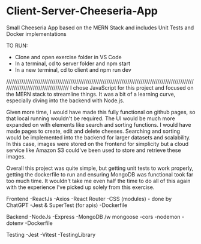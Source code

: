 # Client-Server-Cheeseria-App
 Small Cheeseria App based on the MERN Stack and includes Unit Tests and Docker implementations

TO RUN:
- Clone and open exercise folder in VS Code
- In a terminal, cd to server folder and npm start
- In a new terminal, cd to client and npm run dev

////////////////////////////////////////////////////////////////////////////////////////////////////////////////////////////////////
I chose JavaScript for this project and focused on the MERN stack to streamline things. It was a bit of a learning curve, especially 
diving into the backend with Node.js.

Given more time, I would have made this fully functional on github pages, so that local running wouldn't be required. The UI would 
be much more expanded on with elements like search and sorting functions. I would have made pages to create, edit and delete cheeses. 
Searching and sorting would be implemented into the backend for larger datasets and scalability. In this case, images were stored on 
the frontend for simplicity but a cloud service like Amazon S3 could've been used to store and retrieve these images.

Overall this project was quite simple, but getting unit tests to work properly, getting the dockerfile to run and ensuring MongoDB 
was functional took far too much time. It wouldn't take me even half the time to do all of this again with the experience I've picked 
up solely from this exercise.

Frontend
-ReactJs
-Axios
-React Router
-CSS (modules) - done by ChatGPT
-Jest & SuperTest (for apis)
-Dockerfile

Backend
-NodeJs
-Express 
-MongoDB /w mongoose
-cors 
-nodemon
-dotenv
-Dockerfile

Testing
-Jest
-Vitest
-TestingLibrary
